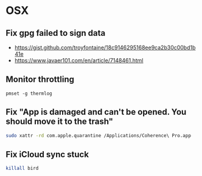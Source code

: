 # OSX

## Fix gpg failed to sign data

- <https://gist.github.com/troyfontaine/18c9146295168ee9ca2b30c00bd1b41e>
- <https://www.javaer101.com/en/article/7148461.html>

## Monitor throttling

`pmset -g thermlog`

## Fix "App is damaged and can't be opened. You should move it to the trash"

```bash
sudo xattr -rd com.apple.quarantine /Applications/Coherence\ Pro.app
```

## Fix iCloud sync stuck

```bash
killall bird
```
